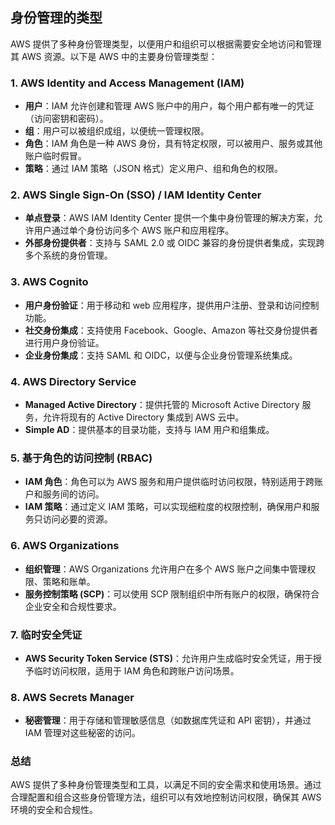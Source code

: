 ## 身份管理的类型

AWS 提供了多种身份管理类型，以便用户和组织可以根据需要安全地访问和管理其 AWS 资源。以下是 AWS 中的主要身份管理类型：

### 1. **AWS Identity and Access Management (IAM)**

- **用户**：IAM 允许创建和管理 AWS 账户中的用户，每个用户都有唯一的凭证（访问密钥和密码）。
- **组**：用户可以被组织成组，以便统一管理权限。
- **角色**：IAM 角色是一种 AWS 身份，具有特定权限，可以被用户、服务或其他账户临时假冒。
- **策略**：通过 IAM 策略（JSON 格式）定义用户、组和角色的权限。

### 2. **AWS Single Sign-On (SSO) / IAM Identity Center**

- **单点登录**：AWS IAM Identity Center 提供一个集中身份管理的解决方案，允许用户通过单个身份访问多个 AWS 账户和应用程序。
- **外部身份提供者**：支持与 SAML 2.0 或 OIDC 兼容的身份提供者集成，实现跨多个系统的身份管理。

### 3. **AWS Cognito**

- **用户身份验证**：用于移动和 web 应用程序，提供用户注册、登录和访问控制功能。
- **社交身份集成**：支持使用 Facebook、Google、Amazon 等社交身份提供者进行用户身份验证。
- **企业身份集成**：支持 SAML 和 OIDC，以便与企业身份管理系统集成。

### 4. **AWS Directory Service**

- **Managed Active Directory**：提供托管的 Microsoft Active Directory 服务，允许将现有的 Active Directory 集成到 AWS 云中。
- **Simple AD**：提供基本的目录功能，支持与 IAM 用户和组集成。

### 5. **基于角色的访问控制 (RBAC)**

- **IAM 角色**：角色可以为 AWS 服务和用户提供临时访问权限，特别适用于跨账户和服务间的访问。
- **IAM 策略**：通过定义 IAM 策略，可以实现细粒度的权限控制，确保用户和服务只访问必要的资源。

### 6. **AWS Organizations**

- **组织管理**：AWS Organizations 允许用户在多个 AWS 账户之间集中管理权限、策略和账单。
- **服务控制策略 (SCP)**：可以使用 SCP 限制组织中所有账户的权限，确保符合企业安全和合规性要求。

### 7. **临时安全凭证**

- **AWS Security Token Service (STS)**：允许用户生成临时安全凭证，用于授予临时访问权限，适用于 IAM 角色和跨账户访问场景。

### 8. **AWS Secrets Manager**

- **秘密管理**：用于存储和管理敏感信息（如数据库凭证和 API 密钥），并通过 IAM 管理对这些秘密的访问。

### 总结

AWS 提供了多种身份管理类型和工具，以满足不同的安全需求和使用场景。通过合理配置和组合这些身份管理方法，组织可以有效地控制访问权限，确保其 AWS 环境的安全和合规性。